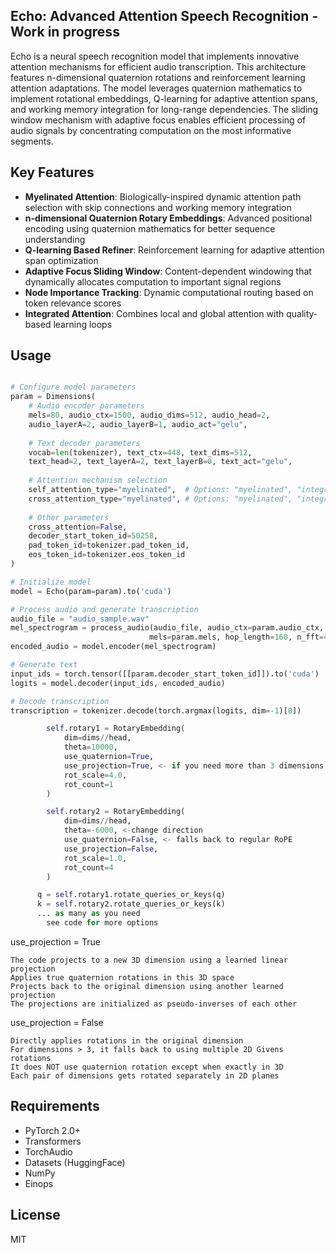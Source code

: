 ## Echo: Advanced Attention Speech Recognition - Work in progress

Echo is a neural speech recognition model that implements innovative attention mechanisms for efficient audio transcription. This architecture features n-dimensional quaternion rotations and reinforcement learning attention adaptations. The model leverages quaternion mathematics to implement rotational embeddings, Q-learning for adaptive attention spans, and working memory integration for long-range dependencies. The sliding window mechanism with adaptive focus enables efficient processing of audio signals by concentrating computation on the most informative segments.

## Key Features

- **Myelinated Attention**: Biologically-inspired dynamic attention path selection with skip connections and working memory integration
- **n-dimensional Quaternion Rotary Embeddings**: Advanced positional encoding using quaternion mathematics for better sequence understanding
- **Q-learning Based Refiner**: Reinforcement learning for adaptive attention span optimization
- **Adaptive Focus Sliding Window**: Content-dependent windowing that dynamically allocates computation to important signal regions
- **Node Importance Tracking**: Dynamic computational routing based on token relevance scores
- **Integrated Attention**: Combines local and global attention with quality-based learning loops



## Usage

```python

# Configure model parameters
param = Dimensions(
    # Audio encoder parameters
    mels=80, audio_ctx=1500, audio_dims=512, audio_head=2,
    audio_layerA=2, audio_layerB=1, audio_act="gelu",
    
    # Text decoder parameters
    vocab=len(tokenizer), text_ctx=448, text_dims=512, 
    text_head=2, text_layerA=2, text_layerB=0, text_act="gelu",
    
    # Attention mechanism selection
    self_attention_type="myelinated",  # Options: "myelinated", "integrated", "adaptive"
    cross_attention_type="myelinated", # Options: "myelinated", "integrated", "adaptive"
    
    # Other parameters
    cross_attention=False,
    decoder_start_token_id=50258,
    pad_token_id=tokenizer.pad_token_id,
    eos_token_id=tokenizer.eos_token_id
)

# Initialize model
model = Echo(param=param).to('cuda')

# Process audio and generate transcription
audio_file = "audio_sample.wav"
mel_spectrogram = process_audio(audio_file, audio_ctx=param.audio_ctx, 
                               mels=param.mels, hop_length=160, n_fft=400, sr=16000)
encoded_audio = model.encoder(mel_spectrogram)

# Generate text
input_ids = torch.tensor([[param.decoder_start_token_id]]).to('cuda')
logits = model.decoder(input_ids, encoded_audio)

# Decode transcription
transcription = tokenizer.decode(torch.argmax(logits, dim=-1)[0])

        self.rotary1 = RotaryEmbedding(
            dim=dims//head,
            theta=10000,
            use_quaternion=True,
            use_projection=True, <- if you need more than 3 dimensions (else givens for 2Dn) 
            rot_scale=4.0,
            rot_count=1
        )

        self.rotary2 = RotaryEmbedding(
            dim=dims//head,
            theta=-6000, <-change direction
            use_quaternion=False, <- falls back to regular RoPE
            use_projection=False,
            rot_scale=1.0,
            rot_count=4
        )

      q = self.rotary1.rotate_queries_or_keys(q)
      k = self.rotary2.rotate_queries_or_keys(k)
      ... as many as you need
        see code for more options

```
 use_projection = True
 
    The code projects to a new 3D dimension using a learned linear projection
    Applies true quaternion rotations in this 3D space
    Projects back to the original dimension using another learned projection
    The projections are initialized as pseudo-inverses of each other

 use_projection = False
 
    Directly applies rotations in the original dimension
    For dimensions > 3, it falls back to using multiple 2D Givens rotations
    It does NOT use quaternion rotation except when exactly in 3D
    Each pair of dimensions gets rotated separately in 2D planes






## Requirements

- PyTorch 2.0+
- Transformers
- TorchAudio
- Datasets (HuggingFace)
- NumPy
- Einops

## License

MIT
